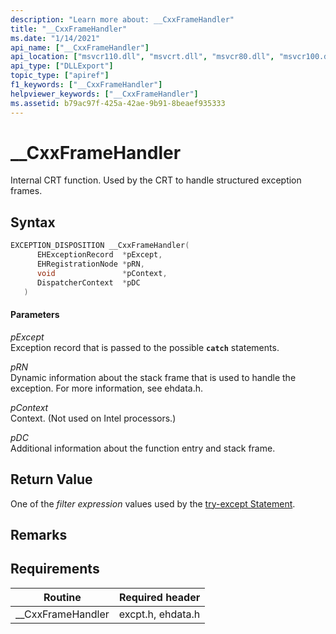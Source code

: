 ```yaml
---
description: "Learn more about: __CxxFrameHandler"
title: "__CxxFrameHandler"
ms.date: "1/14/2021"
api_name: ["__CxxFrameHandler"]
api_location: ["msvcr110.dll", "msvcrt.dll", "msvcr80.dll", "msvcr100.dll", "msvcr110_clr0400.dll", "msvcr90.dll", "msvcr120.dll", "api-ms-win-crt-private-l1-1-0.dll"]
api_type: ["DLLExport"]
topic_type: ["apiref"]
f1_keywords: ["__CxxFrameHandler"]
helpviewer_keywords: ["__CxxFrameHandler"]
ms.assetid: b79ac97f-425a-42ae-9b91-8beaef935333
---
```

# __CxxFrameHandler

Internal CRT function. Used by the CRT to handle structured exception frames.

## Syntax

```cpp
EXCEPTION_DISPOSITION __CxxFrameHandler(
      EHExceptionRecord  *pExcept,
      EHRegistrationNode *pRN,
      void               *pContext,
      DispatcherContext  *pDC
   )
```

#### Parameters

*pExcept*<br/>
Exception record that is passed to the possible **`catch`** statements.

*pRN*<br/>
Dynamic information about the stack frame that is used to handle the exception. For more information, see ehdata.h.

*pContext*<br/>
Context. (Not used on Intel processors.)

*pDC*<br/>
Additional information about the function entry and stack frame.

## Return Value

One of the *filter expression* values used by the [try-except Statement](../cpp/try-except-statement.md).

## Remarks

## Requirements

|Routine|Required header|
|-------------|---------------------|
|__CxxFrameHandler|excpt.h, ehdata.h|
